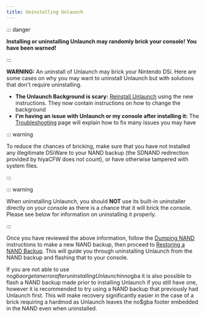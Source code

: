 ```yaml
---
title: Uninstalling Unlaunch
---
```


::: danger

**Installing or uninstalling Unlaunch may randomly brick your console! You have been warned!**

:::

**WARNING:** An uninstall of Unlaunch may brick your Nintendo DSi. Here are some cases on why you may want to uninstall Unlaunch but with solutions that don't require uninstalling.

- **The Unlaunch Background is scary:** [Reinstall Unlaunch](installing-unlaunch.html) using the new instructions. They now contain instructions on how to change the background
- **I'm having an issue with Unlaunch or my console after installing it:** The [Troubleshooting](troubleshooting.html#unlaunch) page will explain how to fix many issues you may have

::: warning

To reduce the chances of bricking, make sure that you have not installed any illegitimate DSiWare to your NAND backup (the SDNAND redirection provided by hiyaCFW does not count), or have otherwise tampered with system files.

:::

::: warning

When uninstalling Unlaunch, you should **NOT** use its built-in uninstaller directly on your console as there is a chance that it will brick the console. Please see below for information on uninstalling it properly.

:::

Once you have reviewed the above information, follow the [Dumping NAND](dumping-nand.html) instructions to make a new NAND backup, then proceed to [Restoring a NAND Backup](restoring-nand.html). This will guide you through uninstalling Unlaunch from the NAND backup and flashing that to your console.

If you are not able to use no$gba or get an error after uninstalling Unlaunch in no$gba it is also possible to flash a NAND backup made prior to installing Unlaunch if you still have one, however it is recommended to try using a NAND backup that previously had Unlaunch first. This will make recovery significantly easier in the case of a brick requiring a hardmod as Unlaunch leaves the no$gba footer embedded in the NAND even when uninstalled.
